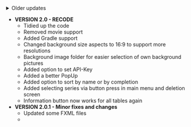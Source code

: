 <details>
    <summary>Older updates</summary>
    <p>
    
    * Add Series
    * Edit Series
    * Delete Series
    * TableView for starting, watching and waiting
    * Added "Started"-Button to switch status of Series to "watching"
    * Added + and - buttons to increase or decrease the episode number (switches to next season episode 1 when highest episode reached of current season)
    * Added "All finished Series"-button to see a list of all series that got discontinued and that you watched all episodes of
    * Added Information-button to get information like number of episodes, completion rate etc.
    * Added "Discontinued"-button to change a series with no more new episodes from "waiting" to "ended"
    * Added "New Episodes"-Button to add a new season to a series that had no more new episodes to watch
    * **FIRST KINDA RELEASE**
    * Added background pictures that change randomly when opening/going back to the MainMenu
    * Function to get high contrast for labels regarding the background pic (not that good on some pictures)
    * Linux-Support regarding `Paths` etc.
    * BackUp every 24 hours for example on an external drive (Path at the moment not changeable)
    * Added average Time of an episode to get wasted time on a series
    * Added Description of a series
    * Implemented TVDB-API
    * Program that changes old `Series.json` to a new `Series.json`
    * Get every page of episodes that a series has and add them all to the list
    * Set `current` when translating old to new `Series.json`, otherwise set it on 1.1
    * Order episodes regarding their Season and Episode
    * Filter every season or episode that has 0/null in its epNumber/seasonNumber
    * Sort series after percentage of completion
    * Fixed `inc` and `dec`
    * Add amount of wasted time (Info-Table)
    * Description of series to Info-Table
    * Added MenuBar
    * Add a series with TVDB
    * Get to choose between 5 possible series of TVDB to add
    * Added Advanced Information
    * Added banner to Advance Information and Selection
    * Added basic movie support
    * Added support for waiting series when there are empty seasons (now require an air date to get back into continue table and if not given they get from watching to waiting)
    * Ended series do not get updated, you have to update them explicitly now
    * BackUp can now get imported
    * Added search for series (in already added series)
    * Added Settings
    * **VERSION 1.0**
    * Added option to force a BackUp
    * Series that get continued after they already got ended before are now automatically added back to the continuing series
    * **VERSION 1.1**
    * Removed old Information screen in favor of advanced information screen
    * Custom main menu background picture support
    * **VERSION 1.1.2**
    * Checking air dates after an update
    * PopUp informing you about (a) newly aired episode/s you can watch
    * **VERSION 1.2 - Bugfixes and Enhancements**
        * Handling series with no episodes as a faulty series of TVDB
        * Enhancement of the selection screen
        * Fixed crash when no background picture is available
        * Main menu now uses a fallback image if there are none in the folder
        * Series not available on TVDB are now not failing the update anymore
    
</p>
</details>

* **VERSION 2.0 - RECODE**
    * Tidied up the code
    * Removed movie support
    * Added Gradle support
    * Changed background size aspects to 16:9 to support more resolutions
    * Background image folder for easier selection of own background pictures
    * Added option to set API-Key
    * Added a better PopUp
    * Added option to sort by name or by completion
    * Added selecting series via button press in main menu and deletion screen
    * Information button now works for all tables again
* **VERSION 2.0.1 - Minor fixes and changes**
    * Updated some FXML files
    * 
    

